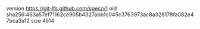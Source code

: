version https://git-lfs.github.com/spec/v1
oid sha256:463a57ef71162ce905b4327abb1c045c3763973ac8a328178fa082e47bca3a12
size 4514
